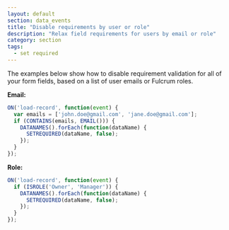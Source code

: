 ```yaml
---
layout: default
section: data_events
title: "Disable requirements by user or role"
description: "Relax field requirements for users by email or role"
category: section
tags:
  - set required
---
```


The examples below show how to disable requirement validation for all of your form fields, based on a list of user emails or Fulcrum roles.

**Email:**

```js
ON('load-record', function(event) {
  var emails = ['john.doe@gmail.com', 'jane.doe@gmail.com'];
  if (CONTAINS(emails, EMAIL())) {
    DATANAMES().forEach(function(dataName) {
      SETREQUIRED(dataName, false);
    });
  }
});
```

**Role:**

```js
ON('load-record', function(event) {
  if (ISROLE('Owner', 'Manager')) {
    DATANAMES().forEach(function(dataName) {
      SETREQUIRED(dataName, false);
    });
  }
});
```
